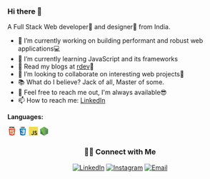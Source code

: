 ### Hi there 👋
A Full Stack Web developer🎯 and designer🌈 from India.


- 🔭 I’m currently working on building performant and robust web applications💻
- 🌱 I’m currently learning JavaScript and its frameworks
- 🌈 Read my blogs at [rdev](https://rdev.hashnode.dev/)🧐
- 👯 I’m looking to collaborate on interesting web projects🤘
- 📚 What do I believe? Jack of all, Master of some.
- 💬 Feel free to reach me out, I'm always available😎
- 📫 How to reach me: [LinkedIn](https://linkedin.com/in/raushan-k)

**Languages:**  

<code><img height="20" src="https://raw.githubusercontent.com/github/explore/80688e429a7d4ef2fca1e82350fe8e3517d3494d/topics/html/html.png"></code>
<code><img height="20" src="https://raw.githubusercontent.com/github/explore/80688e429a7d4ef2fca1e82350fe8e3517d3494d/topics/css/css.png"></code>
<code><img height="20" src="https://raw.githubusercontent.com/github/explore/80688e429a7d4ef2fca1e82350fe8e3517d3494d/topics/javascript/javascript.png"></code>
<code><img height="20" src="https://raw.githubusercontent.com/github/explore/80688e429a7d4ef2fca1e82350fe8e3517d3494d/topics/nodejs/nodejs.png"></code>

<h3 align="center"> 🤝🏻 Connect with Me </h3>


<p align="center">
<a href="https://www.linkedin.com/in/raushan-k/"><img alt="LinkedIn" src="https://img.shields.io/badge/LinkedIn-Raushan%20Kumar-blue?style=flat-square&logo=linkedin"></a>
<a href="https://www.instagram.com/raushan_coder/"><img alt="Instagram" src="https://img.shields.io/badge/Instagram-raushan_coder?style=flat-square&logo=instagram"></a>
<a href="mailto:raushankumar279878@gmail.com"><img alt="Email" src="https://img.shields.io/badge/Email-raushankumar@279878@gmail.com-blue?style=flat-square&logo=gmail"></a>
</p>

